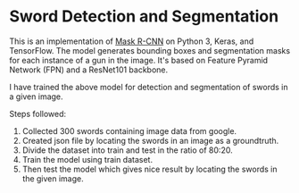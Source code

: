 # Sword Detection and Segmentation

This is an implementation of [Mask R-CNN](https://arxiv.org/abs/1703.06870) on Python 3, Keras, and TensorFlow. The model generates bounding boxes and segmentation masks for each instance of a gun in the image. It's based on Feature Pyramid Network (FPN) and a ResNet101 backbone.

I have trained the above model for detection and segmentation of swords in a given image. 

Steps followed:
1. Collected 300 swords containing image data from google.
2. Created json file by locating the swords in an image as a groundtruth.
3. Divide the dataset into train and test in the ratio of 80:20. 
4. Train the model using train dataset.
5. Then test the model which gives nice result by locating the swords in the given image.
